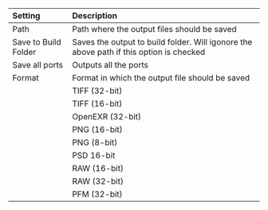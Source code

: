| Setting                  | Description                                                                             |
| :----------------------- | :-------------------------------------------------------------------------------------- |
| Path                 | Path where the output files should be saved                                             |
| Save to Build Folder | Saves the output to build folder. Will igonore the above path if this option is checked |
| Save all ports       | Outputs all the ports                                                                   |
| Format               | Format in which the output file should be saved                                         |
|                          | TIFF (32-bit)                                                              |
|                          | TIFF (16-bit)                                                              |
|                          | OpenEXR (32-bit)                                                           |
|                          | PNG (16-bit)                                                               |
|                          | PNG (8-bit)                                                                |
|                          | PSD 16-bit                                                                 |
|                          | RAW (16-bit)                                                               |
|                          | RAW (32-bit)                                                               |
|                          | PFM (32-bit)                                                               |